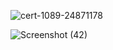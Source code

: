 

![cert-1089-24871178](https://user-images.githubusercontent.com/92664317/152690858-4b2aad75-761d-4864-be49-6298773100fe.jpg)

![Screenshot (42)](https://user-images.githubusercontent.com/92664317/152690912-042d3807-3cd8-47ec-b82e-3c24d22591e7.png)


